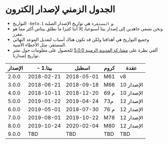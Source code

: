# الجدول الزمني لإصدار إلكترون

* التواريخ `-beta.1` و `المستقرة` هي تواريخ الإصدار الصلبة.
* ونحن نسعى جاهدين إلى إصدار بيتا أسبوعيا، إلا أننا كثيرا ما نطلق بيتاس أكثر مما هو مقرر.
* وجميع التواريخ هي أهدافنا ولكن قد تكون هناك أسباب لتعديل الموعد النهائي المستقر، مثل الأخطاء الأمنية.
* ألقي نظرة على [مشاركة المدونة الزمنية 5.0.0](https://electronjs.org/blog/electron-5-0-timeline) للحصول على معلومات حول نشر تواريخ إصدارنا.

| الإصدار | - بيتا.1   | اسطبل      | كروم | عقدة       |
| ------- | ---------- | ---------- | ---- | ---------- |
| 2.0.0   | 2018-02-21 | 2018-05-01 | M61  | v8         |
| 3.0.0   | 2018-06-21 | 2018-09-18 | M66  | الإصدار 10 |
| 4.0.0   | 2018-10-11 | 2018-12-20 | م 69 | الإصدار 10 |
| 5.0.0   | 2019-01-22 | 2019-04-24 | م73  | الإصدار 12 |
| 6.0.0   | 2019-05-01 | 2019-07-30 | م 76 | الإصدار 12 |
| 7.0.0   | 2019-08-01 | 2019-10-22 | M78  | الإصدار 12 |
| 8.0.0   | 2019-10-24 | 2020-02-04 | M80  | الإصدار 12 |
| 9.0.0   | TBD        | TBD        | TBD  | TBD        |
